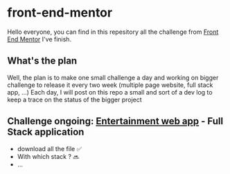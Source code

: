# front-end-mentor

Hello everyone, you can find in this repesitory all the challenge from [Front End Mentor](https://www.frontendmentor.io/) I've finish.

## What's the plan

Well, the plan is to make one small challenge a day and working on bigger challenge to release it every two week (multiple page website, full stack app, ...)
Each day, I will post on this repo a small and sort of a dev log to keep a trace on the status of the bigger project

## Challenge ongoing: [Entertainment web app](https://www.frontendmentor.io/challenges/entertainment-web-app-J-UhgAW1X) - Full Stack application

+ download all the file  :white_check_mark:
+ With which stack ?     :soon:
+ ...